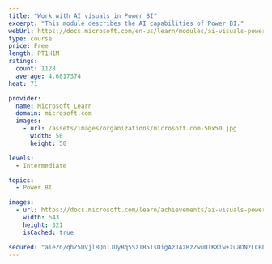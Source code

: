 ```yaml
---
title: "Work with AI visuals in Power BI"
excerpt: "This module describes the AI capabilities of Power BI."
webUrl: https://docs.microsoft.com/en-us/learn/modules/ai-visuals-power-bi/
type: course
price: Free
length: PT1H1M
ratings:
  count: 1128
  average: 4.6817374
heat: 71

provider:
  name: Microsoft Learn
  domain: microsoft.com
  images:
    - url: /assets/images/organizations/microsoft.com-50x50.jpg
      width: 50
      height: 50

levels:
  - Intermediate

topics:
  - Power BI

images:
  - url: https://docs.microsoft.com/learn/achievements/ai-visuals-power-bi-social.png
    width: 643
    height: 321
    isCached: true

secured: "aieZn/qhZ5DVjlBQnTJDyBq5SzTB5TsOigAzJAzRzZwuOIKXiw+zuaDNzLCBLOR+dL+CcmO0ix/mCT+Y03X5y7q7euSgxXmZPVZWY8QUhLRhYSGaLTZoG04Eqy4N8oBH9HtEZOw/1qbu/YgOIhTD4CcCAGgiK+cSZdyIjHeTvYBz12tHHNYpOxntes8q904HZG5A7gD6ayhv4Cej5JHCHqgZZjj2KEEeC7uCCh5IxnCZiIAYOSm+vKtxN7toielQDgSi7otT5Yj2QfbvopwwDFzIRiE5U43VFeVd0/KoE30H/hYVjyEQhh0Ik3R3KUxUa8ybbfSYsXB0IxhkAIb39NjZnETHUPJBROZVhUWYmwk1oVx1mWNXwei5nS0kjvp0L7suH6x014sl3RX7t0bejgFwCN8dhO5opJA32q3BHrY=;aGgYIHlDWKJA3R+4SlShww=="
---
```


